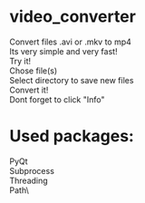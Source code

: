 # video_converter
Convert files .avi or .mkv to mp4\
Its very simple and very fast!\
Try it!\
Chose file(s)\
Select directory to save new files\
Convert it!\
Dont forget to click "Info"

# Used packages:
PyQt\
Subprocess\
Threading\
Path\
